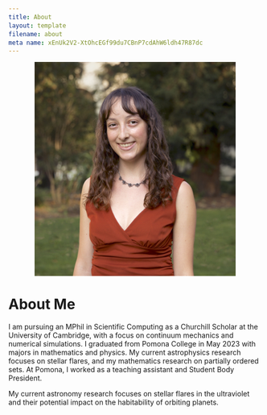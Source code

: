 ```yaml
---
title: About
layout: template
filename: about
meta name: xEnUk2V2-XtOhcEGf99du7CBnP7cdAhW6ldh47R87dc
--- 
```

<div style="display: flex; align-items: center;">
    <img src="Vera_Berger_headshot_comp.jpg" alt="Headshot" style="margin: auto; width: 400px;">
</div>

# About Me

I am pursuing an MPhil in Scientific Computing as a Churchill Scholar at the University of Cambridge, with a focus on continuum mechanics and numerical simulations. I graduated from Pomona College in May 2023 with majors in mathematics and physics. My current astrophysics research focuses on stellar flares, and my mathematics research on partially ordered sets. At Pomona, I worked as a teaching assistant and Student Body President.

My current astronomy research focuses on stellar flares in the ultraviolet and their potential impact on the habitability of orbiting planets.
